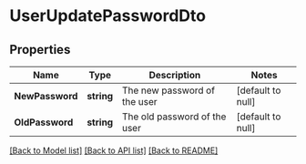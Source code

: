 # UserUpdatePasswordDto

## Properties
Name | Type | Description | Notes
------------ | ------------- | ------------- | -------------
**NewPassword** | **string** | The new password of the user | [default to null]
**OldPassword** | **string** | The old password of the user | [default to null]

[[Back to Model list]](../README.md#documentation-for-models) [[Back to API list]](../README.md#documentation-for-api-endpoints) [[Back to README]](../README.md)

